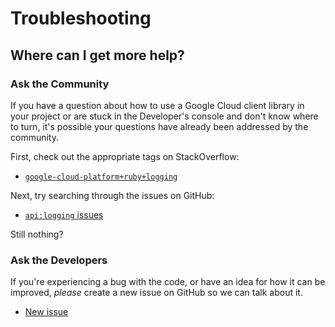 # Troubleshooting

## Where can I get more help?

### Ask the Community

If you have a question about how to use a Google Cloud client library in your
project or are stuck in the Developer's console and don't know where to turn,
it's possible your questions have already been addressed by the community.

First, check out the appropriate tags on StackOverflow:
  - [`google-cloud-platform+ruby+logging`][so-ruby]

Next, try searching through the issues on GitHub:

  - [`api:logging` issues][gh-search-ruby]

Still nothing?

### Ask the Developers

If you're experiencing a bug with the code, or have an idea for how it can be
improved, *please* create a new issue on GitHub so we can talk about it.

  - [New issue][gh-ruby]

[so-ruby]: http://stackoverflow.com/questions/tagged/google-cloud-platform+ruby+logging

[gh-search-ruby]: https://github.com/googleapis/google-cloud-ruby/issues?q=label%3A%22api%3A+logging%22

[gh-ruby]: https://github.com/googleapis/google-cloud-ruby/issues/new

